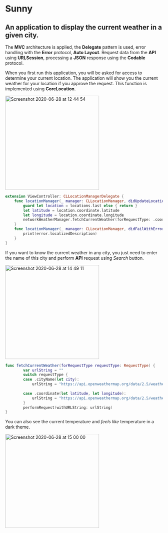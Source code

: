 # Sunny
## An application to display the current weather in a given city.

The __MVC__ architecture is applied, the __Delegate__ pattern is used, error handling with the __Error__ protocol, __Auto Layout__. Request data from the __API__ using __URLSession__, processing a __JSON__ response using the __Codable__ protocol.

When you first run this application, you will be asked for access to determine your current location. The application will show you the current weather for your location if you approve the request. This function is implemented using __CoreLocation__.

<img width="300" alt="Screenshot 2020-06-28 at 12 44 54" src="https://user-images.githubusercontent.com/55511062/85945444-120a5780-b93e-11ea-9eaf-0964c741146c.png">

```swift
extension ViewController: CLLocationManagerDelegate {
    func locationManager(_ manager: CLLocationManager, didUpdateLocations locations: [CLLocation]) {
        guard let location = locations.last else { return }
        let latitude = location.coordinate.latitude
        let longitude = location.coordinate.longitude
        networkWeatherManager.fetchCurrentWeather(forRequestType: .coordinate(latitude: latitude, longitude: longitude))
    }
    func locationManager(_ manager: CLLocationManager, didFailWithError error: Error) {
        print(error.localizedDescription)
    }
}
```
If you want to know the current weather in any city, you just need to enter the name of this city and perform __API__ request using _Search_ button.

<img width="300" alt="Screenshot 2020-06-28 at 14 49 11" src="https://user-images.githubusercontent.com/55511062/85948050-bf856700-b94e-11ea-9866-0e77fb0f0890.png">

```swift
func fetchCurrentWeather(forRequestType requestType: RequestType) {
        var urlString = ""
        switch requestType {
        case .cityName(let city):
            urlString = "https://api.openweathermap.org/data/2.5/weather?q=\(city)&appid=\(apiKey)&units=metric"
            
        case .coordinate(let latitude, let longitude):
            urlString = "https://api.openweathermap.org/data/2.5/weather?lat=\(latitude)&lon=\(longitude)&appid=\(apiKey)&units=metric"
        }
        performRequest(withURLString: urlString)
}
 ```
 
 You can also see the current temperature and _feels like_ temperature in a dark theme.
 
 <img width="300" alt="Screenshot 2020-06-28 at 15 00 00" src="https://user-images.githubusercontent.com/55511062/85948327-9e257a80-b950-11ea-9686-32c9484e12fb.png">
 
 
